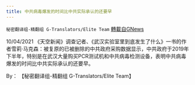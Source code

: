 ```yaml
---
title: 中共病毒爆发的时间比中共实际承认的还要早
---
```

`秘密翻译组-精翻组 G-Translators/Elite Team` [轉載自GNews](https://gnews.org/zh-hans/1580675/)

10/04/2021 《天空新闻》调查记者、《武汉实验室里到底发生了什么》一书的作者雪莉·马克森：被复原的已被删除的中共政府采购数据显示，中共政府于2019年下半年，特别是在武汉大量购买PCR测试机和中共病毒检测设备，表明中共病毒爆发的时间比中共实际承认的还要早。

By： 【秘密翻译组-精翻组 G-Translators/Elite Team】
